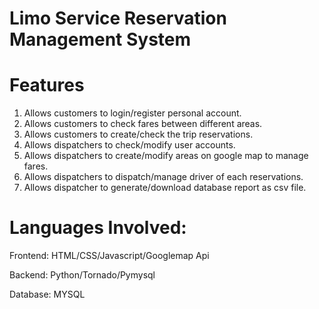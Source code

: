 # Limo Service Reservation Management System

# Features
1. Allows customers to login/register personal account.
2. Allows customers to check fares between different areas.
3. Allows customers to create/check the trip reservations.
4. Allows dispatchers to check/modify user accounts.
5. Allows dispatchers to create/modify areas on google map to manage fares.
6. Allows dispatchers to dispatch/manage driver of each reservations. 
7. Allows dispatcher to generate/download database report as csv file.

# Languages Involved:
Frontend: HTML/CSS/Javascript/Googlemap Api


Backend: Python/Tornado/Pymysql


Database: MYSQL   
